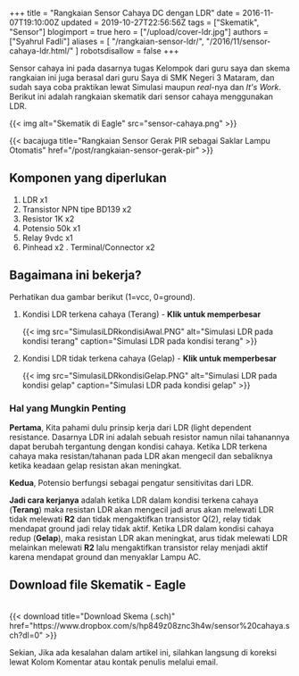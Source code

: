 +++
title = "Rangkaian Sensor Cahaya DC dengan LDR"
date = 2016-11-07T19:10:00Z
updated = 2019-10-27T22:56:56Z
tags = ["Skematik", "Sensor"]
blogimport = true 
hero = ["/upload/cover-ldr.jpg"]
authors = ["Syahrul Fadli"]
aliases = [
    "/rangkaian-sensor-ldr/",
    "/2016/11/sensor-cahaya-ldr.html/"
]
robotsdisallow = false
+++

Sensor cahaya ini pada dasarnya tugas Kelompok dari guru saya dan skema rangkaian ini juga berasal dari guru Saya di SMK Negeri 3 Mataram, dan sudah saya coba praktikan lewat Simulasi maupun <i>real</i>-nya dan <i>It's Work</i>. Berikut ini adalah rangkaian skematik dari sensor cahaya menggunakan LDR.

{{< img alt="Skematik di Eagle" src="sensor-cahaya.png" >}}

{{< bacajuga title="Rangkaian Sensor Gerak PIR sebagai Saklar Lampu Otomatis" href="/post/rangkaian-sensor-gerak-pir" >}}

## Komponen yang diperlukan
1. LDR x1
2. Transistor NPN tipe BD139 x2
3. Resistor 1K x2
4. Potensio 50k x1
5. Relay 9vdc x1
6. Pinhead x2
. Terminal/Connector x2

## Bagaimana ini bekerja?
Perhatikan dua gambar berikut (1=vcc, 0=ground).
1. Kondisi LDR terkena cahaya (Terang) - **Klik untuk memperbesar**
	
	{{< img src="SimulasiLDRkondisiAwal.PNG" alt="Simulasi LDR pada kondisi terang" caption="Simulasi LDR pada kondisi terang" >}}

2. Kondisi LDR tidak terkena cahaya (Gelap) - **Klik untuk memperbesar**
	
	{{< img src="SimulasiLDRkondisiGelap.PNG" alt="Simulasi LDR pada kondisi gelap" caption="Simulasi LDR pada kondisi gelap" >}}

### Hal yang Mungkin Penting
**Pertama**, Kita pahami dulu prinsip kerja dari LDR (light dependent resistance. Dasarnya LDR ini adalah sebuah resistor namun nilai tahanannya dapat berubah tergantung dengan kondisi cahaya. Ketika LDR terkena cahaya maka resistan/tahanan pada LDR akan mengecil dan sebaliknya ketika keadaan gelap resistan akan meningkat.

**Kedua**, Potensio berfungsi sebagai pengatur sensitivitas dari LDR.

**Jadi cara kerjanya** adalah ketika LDR dalam kondisi terkena cahaya (**Terang**) maka resistan LDR akan mengecil jadi arus akan melewati LDR tidak melewati **R2** dan tidak mengaktifkan transistor Q(2), relay tidak mendapat ground jadi relay tidak aktif. Ketika LDR dalam kondisi cahaya redup (**Gelap**), maka resistan LDR akan meningkat, arus tidak melewati LDR melainkan melewati **R2** lalu mengaktifkan transistor relay menjadi aktif karena mendapat ground dan menyaklar Lampu AC.  

## Download file Skematik - Eagle
<br/>
{{< download title="Download Skema (.sch)" href="https://www.dropbox.com/s/hp849z08znc3h4w/sensor%20cahaya.sch?dl=0" >}}

Sekian, Jika ada kesalahan dalam artikel ini, silahkan langsung di koreksi lewat Kolom Komentar atau kontak penulis melalui email.
